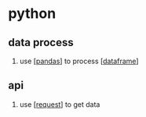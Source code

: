 # python

## data process
1. use [[pandas]] to process [[dataframe]]

## api 
1. use [[request]] to get data

[//begin]: # "Autogenerated link references for markdown compatibility"
[pandas]: pandas "pandas"
[dataframe]: dataframe "dataframe"
[request]: request "request"
[//end]: # "Autogenerated link references"